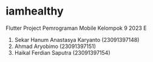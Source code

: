# iamhealthy

Flutter Project Pemrograman Mobile
Kelompok 9 2023 E
1.	Sekar Hanum Anastasya Karyanto (23091397148)
2.	Ahmad Aryobimo (23091397151)
3.	Haikal Ferdian Saputra (23091397154)

